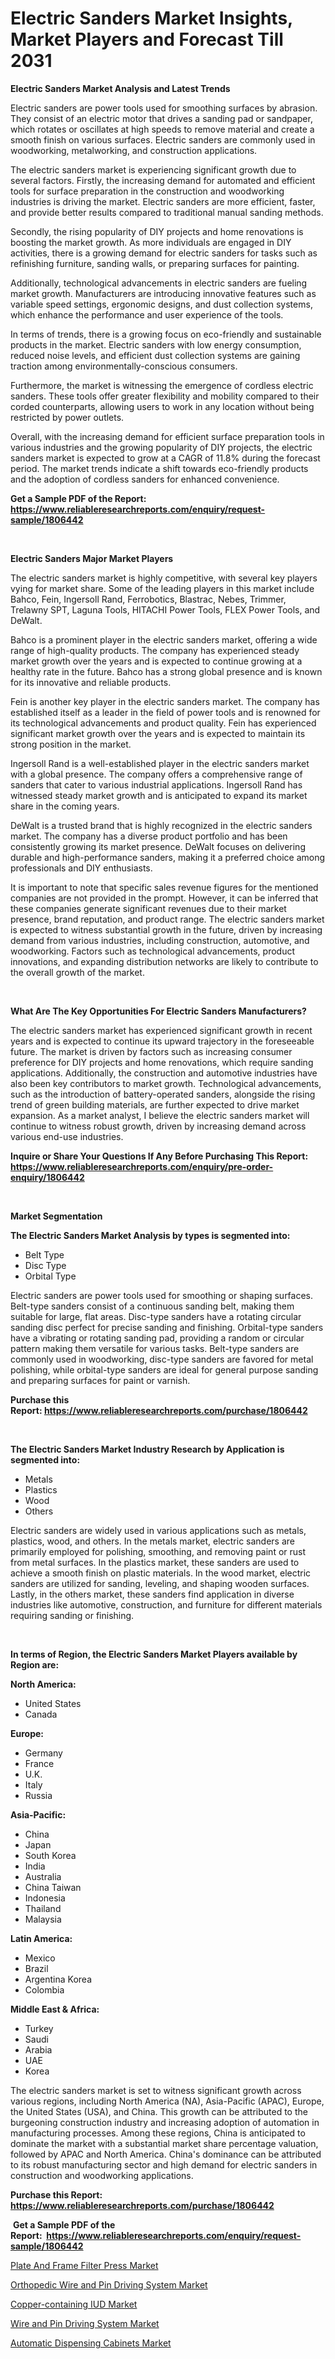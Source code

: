 <p><h1>Electric Sanders Market Insights, Market Players and Forecast Till 2031</h1></p><p><strong>Electric Sanders Market Analysis and Latest Trends</strong></p>
<p><p>Electric sanders are power tools used for smoothing surfaces by abrasion. They consist of an electric motor that drives a sanding pad or sandpaper, which rotates or oscillates at high speeds to remove material and create a smooth finish on various surfaces. Electric sanders are commonly used in woodworking, metalworking, and construction applications.</p><p>The electric sanders market is experiencing significant growth due to several factors. Firstly, the increasing demand for automated and efficient tools for surface preparation in the construction and woodworking industries is driving the market. Electric sanders are more efficient, faster, and provide better results compared to traditional manual sanding methods.</p><p>Secondly, the rising popularity of DIY projects and home renovations is boosting the market growth. As more individuals are engaged in DIY activities, there is a growing demand for electric sanders for tasks such as refinishing furniture, sanding walls, or preparing surfaces for painting.</p><p>Additionally, technological advancements in electric sanders are fueling market growth. Manufacturers are introducing innovative features such as variable speed settings, ergonomic designs, and dust collection systems, which enhance the performance and user experience of the tools.</p><p>In terms of trends, there is a growing focus on eco-friendly and sustainable products in the market. Electric sanders with low energy consumption, reduced noise levels, and efficient dust collection systems are gaining traction among environmentally-conscious consumers.</p><p>Furthermore, the market is witnessing the emergence of cordless electric sanders. These tools offer greater flexibility and mobility compared to their corded counterparts, allowing users to work in any location without being restricted by power outlets.</p><p>Overall, with the increasing demand for efficient surface preparation tools in various industries and the growing popularity of DIY projects, the electric sanders market is expected to grow at a CAGR of 11.8% during the forecast period. The market trends indicate a shift towards eco-friendly products and the adoption of cordless sanders for enhanced convenience.</p></p>
<p><strong>Get a Sample PDF of the Report:&nbsp; <a href="https://www.reliableresearchreports.com/enquiry/request-sample/1806442">https://www.reliableresearchreports.com/enquiry/request-sample/1806442</a></strong></p>
<p>&nbsp;</p>
<p><strong>Electric Sanders Major Market Players</strong></p>
<p><p>The electric sanders market is highly competitive, with several key players vying for market share. Some of the leading players in this market include Bahco, Fein, Ingersoll Rand, Ferrobotics, Blastrac, Nebes, Trimmer, Trelawny SPT, Laguna Tools, HITACHI Power Tools, FLEX Power Tools, and DeWalt. </p><p>Bahco is a prominent player in the electric sanders market, offering a wide range of high-quality products. The company has experienced steady market growth over the years and is expected to continue growing at a healthy rate in the future. Bahco has a strong global presence and is known for its innovative and reliable products.</p><p>Fein is another key player in the electric sanders market. The company has established itself as a leader in the field of power tools and is renowned for its technological advancements and product quality. Fein has experienced significant market growth over the years and is expected to maintain its strong position in the market.</p><p>Ingersoll Rand is a well-established player in the electric sanders market with a global presence. The company offers a comprehensive range of sanders that cater to various industrial applications. Ingersoll Rand has witnessed steady market growth and is anticipated to expand its market share in the coming years.</p><p>DeWalt is a trusted brand that is highly recognized in the electric sanders market. The company has a diverse product portfolio and has been consistently growing its market presence. DeWalt focuses on delivering durable and high-performance sanders, making it a preferred choice among professionals and DIY enthusiasts.</p><p>It is important to note that specific sales revenue figures for the mentioned companies are not provided in the prompt. However, it can be inferred that these companies generate significant revenues due to their market presence, brand reputation, and product range. The electric sanders market is expected to witness substantial growth in the future, driven by increasing demand from various industries, including construction, automotive, and woodworking. Factors such as technological advancements, product innovations, and expanding distribution networks are likely to contribute to the overall growth of the market.</p></p>
<p>&nbsp;</p>
<p><strong>What Are The Key Opportunities For Electric Sanders Manufacturers?</strong></p>
<p><p>The electric sanders market has experienced significant growth in recent years and is expected to continue its upward trajectory in the foreseeable future. The market is driven by factors such as increasing consumer preference for DIY projects and home renovations, which require sanding applications. Additionally, the construction and automotive industries have also been key contributors to market growth. Technological advancements, such as the introduction of battery-operated sanders, alongside the rising trend of green building materials, are further expected to drive market expansion. As a market analyst, I believe the electric sanders market will continue to witness robust growth, driven by increasing demand across various end-use industries.</p></p>
<p><strong>Inquire or Share Your Questions If Any Before Purchasing This Report: <a href="https://www.reliableresearchreports.com/enquiry/pre-order-enquiry/1806442">https://www.reliableresearchreports.com/enquiry/pre-order-enquiry/1806442</a></strong></p>
<p>&nbsp;</p>
<p><strong>Market Segmentation</strong></p>
<p><strong>The Electric Sanders Market Analysis by types is segmented into:</strong></p>
<p><ul><li>Belt Type</li><li>Disc Type</li><li>Orbital Type</li></ul></p>
<p><p>Electric sanders are power tools used for smoothing or shaping surfaces. Belt-type sanders consist of a continuous sanding belt, making them suitable for large, flat areas. Disc-type sanders have a rotating circular sanding disc perfect for precise sanding and finishing. Orbital-type sanders have a vibrating or rotating sanding pad, providing a random or circular pattern making them versatile for various tasks. Belt-type sanders are commonly used in woodworking, disc-type sanders are favored for metal polishing, while orbital-type sanders are ideal for general purpose sanding and preparing surfaces for paint or varnish.</p></p>
<p><strong>Purchase this Report:&nbsp;<a href="https://www.reliableresearchreports.com/purchase/1806442">https://www.reliableresearchreports.com/purchase/1806442</a></strong></p>
<p>&nbsp;</p>
<p><strong>The Electric Sanders Market Industry Research by Application is segmented into:</strong></p>
<p><ul><li>Metals</li><li>Plastics</li><li>Wood</li><li>Others</li></ul></p>
<p><p>Electric sanders are widely used in various applications such as metals, plastics, wood, and others. In the metals market, electric sanders are primarily employed for polishing, smoothing, and removing paint or rust from metal surfaces. In the plastics market, these sanders are used to achieve a smooth finish on plastic materials. In the wood market, electric sanders are utilized for sanding, leveling, and shaping wooden surfaces. Lastly, in the others market, these sanders find application in diverse industries like automotive, construction, and furniture for different materials requiring sanding or finishing.</p></p>
<p>&nbsp;</p>
<p><strong>In terms of Region, the Electric Sanders Market Players available by Region are:</strong></p>
<p>
    <p> <strong> North America: </strong>
        <ul>
            <li>United States</li>
            <li>Canada</li>
        </ul>
        </p> 
    <p> <strong> Europe: </strong>
        <ul>
            <li>Germany</li>
            <li>France</li>
            <li>U.K.</li>
            <li>Italy</li>
            <li>Russia</li>
        </ul>
        </p> 
    <p> <strong> Asia-Pacific: </strong>
        <ul>
            <li>China</li>
            <li>Japan</li>
            <li>South Korea</li>
            <li>India</li>
            <li>Australia</li>
            <li>China Taiwan</li>
            <li>Indonesia</li>
            <li>Thailand</li>
            <li>Malaysia</li>
        </ul>
        </p> 
    <p> <strong> Latin America: </strong>
        <ul>
            <li>Mexico</li>
            <li>Brazil</li>
            <li>Argentina Korea</li>
            <li>Colombia</li>
        </ul>
        </p> 
    <p> <strong> Middle East & Africa: </strong>
        <ul>
            <li>Turkey</li>
            <li>Saudi</li>
            <li>Arabia</li>
            <li>UAE</li>
            <li>Korea</li>
        </ul>
    </p>
    </p>
<p><p>The electric sanders market is set to witness significant growth across various regions, including North America (NA), Asia-Pacific (APAC), Europe, the United States (USA), and China. This growth can be attributed to the burgeoning construction industry and increasing adoption of automation in manufacturing processes. Among these regions, China is anticipated to dominate the market with a substantial market share percentage valuation, followed by APAC and North America. China's dominance can be attributed to its robust manufacturing sector and high demand for electric sanders in construction and woodworking applications.</p></p>
<p><strong>Purchase this Report: <a href="https://www.reliableresearchreports.com/purchase/1806442">https://www.reliableresearchreports.com/purchase/1806442</a></strong></p>
<p>&nbsp;<strong>Get a Sample PDF of the Report:&nbsp;&nbsp;<a href="https://www.reliableresearchreports.com/enquiry/request-sample/1806442">https://www.reliableresearchreports.com/enquiry/request-sample/1806442</a></strong></p>
<p><strong></strong></p>
<p><p><a href="https://github.com/Chiragrp23/Market-Research-Report-List-2/blob/main/plate-and-frame-filter-press-market.md">Plate And Frame Filter Press Market</a></p><p><a href="https://medium.com/@emilypena1936/orthopedic-wire-and-pin-driving-system-market-insights-into-market-cagr-market-trends-and-growth-741f41db92ac">Orthopedic Wire and Pin Driving System Market</a></p><p><a href="https://medium.com/@emilypena1936/copper-containing-iud-market-comprehensive-assessment-by-type-application-and-geography-23cff3944e49">Copper-containing IUD Market</a></p><p><a href="https://medium.com/@emilypena1936/wire-and-pin-driving-system-market-analysis-its-cagr-market-segmentation-and-global-industry-251ad609fb3c">Wire and Pin Driving System Market</a></p><p><a href="https://github.com/Chiragrp22/Market-Research-Report-List-2/blob/main/automatic-dispensing-cabinets-market.md">Automatic Dispensing Cabinets Market</a></p></p>